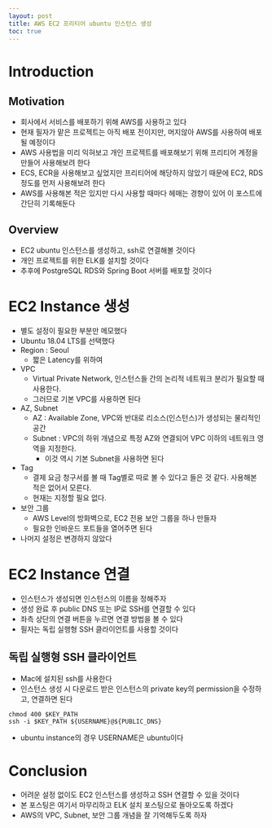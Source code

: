 ```yaml
---
layout: post
title: AWS EC2 프리티어 ubuntu 인스턴스 생성
toc: true
---
```


# Introduction
## Motivation
- 회사에서 서비스를 배포하기 위해 AWS를 사용하고 있다
- 현재 필자가 맡은 프로젝트는 아직 배포 전이지만, 머지않아 AWS를 사용하여 배포될 예정이다
- AWS 사용법을 미리 익혀보고 개인 프로젝트를 배포해보기 위해 프리티어 계정을 만들어 사용해보려 한다
- ECS, ECR을 사용해보고 싶었지만 프리티어에 해당하지 않았기 때문에 EC2, RDS 정도를 먼저 사용해보려 한다
- AWS를 사용해본 적은 있지만 다시 사용할 때마다 헤매는 경향이 있어 이 포스트에 간단히 기록해둔다

## Overview
- EC2 ubuntu 인스턴스를 생성하고, ssh로 연결해볼 것이다
- 개인 프로젝트를 위한 ELK를 설치할 것이다
- 추후에 PostgreSQL RDS와 Spring Boot 서버를 배포할 것이다

# EC2 Instance 생성
- 별도 설정이 필요한 부분만 메모했다
- Ubuntu 18.04 LTS를 선택했다
- Region : Seoul
  - 짧은 Latency를 위하여
- VPC
  - Virtual Private Network, 인스턴스들 간의 논리적 네트워크 분리가 필요할 때 사용한다.
  - 그러므로 기본 VPC를 사용하면 된다
- AZ, Subnet
  - AZ : Available Zone, VPC와 반대로 리소스(인스턴스)가 생성되는 물리적인 공간
  - Subnet : VPC의 하위 개념으로 특정 AZ와 연결되어 VPC 이하의 네트워크 영역을 지정한다.
    - 이것 역시 기본 Subnet을 사용하면 된다
- Tag
  - 결제 요금 청구서를 볼 때 Tag별로 따로 볼 수 있다고 들은 것 같다. 사용해본 적은 없어서 모른다.
  - 현재는 지정할 필요 없다.
- 보안 그룹
  - AWS Level의 방화벽으로, EC2 전용 보안 그룹을 하나 만들자
  - 필요한 인바운드 포트들을 열어주면 된다
- 나머지 설정은 변경하지 않았다

# EC2 Instance 연결
- 인스턴스가 생성되면 인스턴스의 이름을 정해주자
- 생성 완료 후 public DNS 또는 IP로 SSH를 연결할 수 있다
- 좌측 상단의 연결 버튼을 누르면 연결 방법을 볼 수 있다
- 필자는 독립 실행형 SSH 클라이언트를 사용할 것이다

## 독립 실행형 SSH 클라이언트
- Mac에 설치된 ssh를 사용한다
- 인스턴스 생성 시 다운로드 받은 인스턴스의 private key의 permission을 수정하고, 연결하면 된다
```shell script
chmod 400 $KEY_PATH
ssh -i $KEY_PATH ${USERNAME}@${PUBLIC_DNS}
```
- ubuntu instance의 경우 USERNAME은 ubuntu이다

# Conclusion
- 어려운 설정 없이도 EC2 인스턴스를 생성하고 SSH 연결할 수 있을 것이다
- 본 포스팅은 여기서 마무리하고 ELK 설치 포스팅으로 돌아오도록 하겠다
- AWS의 VPC, Subnet, 보안 그룹 개념을 잘 기억해두도록 하자

